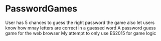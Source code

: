 # PasswordGames
User has 5 chances to guess the right password
the game also let users know how mnay letters are correct in a guessed word
A password guess game for the web browser
My attempt to only use ES2015 for game logic
